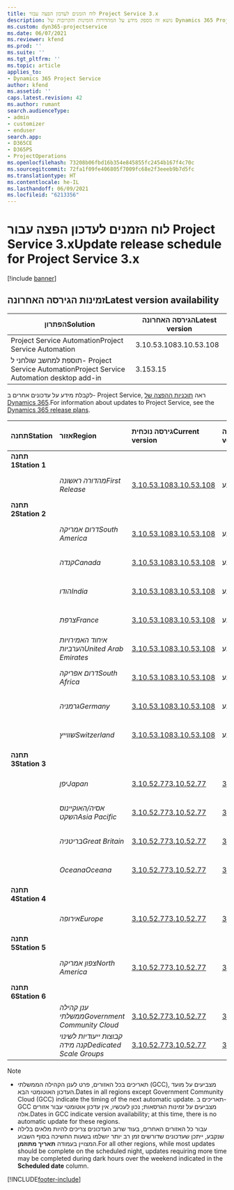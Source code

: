 ```yaml
---
title: לוח הזמנים לעדכון הפצה עבור Project Service 3.x
description: נושא זה מספק מידע על המהדורות הזמינות והקרובות של Dynamics 365 Project Service Automation.
ms.custom: dyn365-projectservice
ms.date: 06/07/2021
ms.reviewer: kfend
ms.prod: ''
ms.suite: ''
ms.tgt_pltfrm: ''
ms.topic: article
applies_to:
- Dynamics 365 Project Service
author: kfend
ms.assetid: ''
caps.latest.revision: 42
ms.author: rumant
search.audienceType:
- admin
- customizer
- enduser
search.app:
- D365CE
- D365PS
- ProjectOperations
ms.openlocfilehash: 73208b06fbd16b354e845855fc2454b167f4c70c
ms.sourcegitcommit: 72fa1f09fe406805f7009fc68e2f3eeeb9b7d5fc
ms.translationtype: HT
ms.contentlocale: he-IL
ms.lasthandoff: 06/09/2021
ms.locfileid: "6213356"
---
```

# <a name="update-release-schedule-for-project-service-3x"></a><span data-ttu-id="55fdb-103">לוח הזמנים לעדכון הפצה עבור Project Service 3.x</span><span class="sxs-lookup"><span data-stu-id="55fdb-103">Update release schedule for Project Service 3.x</span></span>

[!include [banner](../includes/psa-now-project-operations.md)]

## <a name="latest-version-availability"></a><span data-ttu-id="55fdb-104">זמינות הגירסה האחרונה</span><span class="sxs-lookup"><span data-stu-id="55fdb-104">Latest version availability</span></span>

| <span data-ttu-id="55fdb-105">הפתרון</span><span class="sxs-lookup"><span data-stu-id="55fdb-105">Solution</span></span>  | <span data-ttu-id="55fdb-106">הגירסה האחרונה</span><span class="sxs-lookup"><span data-stu-id="55fdb-106">Latest version</span></span> |
|-------|----|
| <span data-ttu-id="55fdb-107">Project Service Automation</span><span class="sxs-lookup"><span data-stu-id="55fdb-107">Project Service Automation</span></span>    | <span data-ttu-id="55fdb-108">3.10.53.108</span><span class="sxs-lookup"><span data-stu-id="55fdb-108">3.10.53.108</span></span> |
| <span data-ttu-id="55fdb-109">תוספת למחשב שולחני ל- Project Service Automation</span><span class="sxs-lookup"><span data-stu-id="55fdb-109">Project Service Automation desktop add-in</span></span>                | <span data-ttu-id="55fdb-110">3.15</span><span class="sxs-lookup"><span data-stu-id="55fdb-110">3.15</span></span>          |

<span data-ttu-id="55fdb-111">לקבלת מידע על עדכונים אחרים ב- Project Service, ראה [תוכניות ההפצה של Dynamics 365](/dynamics365/release-plans/).</span><span class="sxs-lookup"><span data-stu-id="55fdb-111">For information about updates to Project Service, see the [Dynamics 365 release plans](/dynamics365/release-plans/).</span></span> 

| <span data-ttu-id="55fdb-112">תחנה</span><span class="sxs-lookup"><span data-stu-id="55fdb-112">Station</span></span>  | <span data-ttu-id="55fdb-113">אזור</span><span class="sxs-lookup"><span data-stu-id="55fdb-113">Region</span></span> | <span data-ttu-id="55fdb-114">גירסה נוכחית</span><span class="sxs-lookup"><span data-stu-id="55fdb-114">Current version</span></span> | <span data-ttu-id="55fdb-115">הגירסה הבאה</span><span class="sxs-lookup"><span data-stu-id="55fdb-115">Next version</span></span> |  <span data-ttu-id="55fdb-116">תאריך מתוזמן</span><span class="sxs-lookup"><span data-stu-id="55fdb-116">Scheduled date</span></span>
| :---   | :---   | :---   | :---   |:---   |         
|<span data-ttu-id="55fdb-117"><strong>תחנה 1</strong></span><span class="sxs-lookup"><span data-stu-id="55fdb-117"><strong>Station 1</strong></span></span> | |  |  | |
| | <span data-ttu-id="55fdb-118"><i>מהדורה ראשונה</i></span><span class="sxs-lookup"><span data-stu-id="55fdb-118"><i>First Release</i></span></span> | [<span data-ttu-id="55fdb-119">3.10.53.108</span><span class="sxs-lookup"><span data-stu-id="55fdb-119">3.10.53.108</span></span>](whats-new-ur-32.md) | <span data-ttu-id="55fdb-120">טרם נקבע</span><span class="sxs-lookup"><span data-stu-id="55fdb-120">TBD</span></span> | <span data-ttu-id="55fdb-121">02 ביולי, 2021</span><span class="sxs-lookup"><span data-stu-id="55fdb-121">July 02, 2021</span></span>
|<span data-ttu-id="55fdb-122"><strong>תחנה 2</strong></span><span class="sxs-lookup"><span data-stu-id="55fdb-122"><strong>Station 2</strong></span></span> | |  |  | |
| | <span data-ttu-id="55fdb-123"><i>דרום אמריקה</i></span><span class="sxs-lookup"><span data-stu-id="55fdb-123"><i>South America</i></span></span> | [<span data-ttu-id="55fdb-124">3.10.53.108</span><span class="sxs-lookup"><span data-stu-id="55fdb-124">3.10.53.108</span></span>](whats-new-ur-32.md) | <span data-ttu-id="55fdb-125">טרם נקבע</span><span class="sxs-lookup"><span data-stu-id="55fdb-125">TBD</span></span> | <span data-ttu-id="55fdb-126">09 ביולי, 2021</span><span class="sxs-lookup"><span data-stu-id="55fdb-126">July 09, 2021</span></span>
| | <span data-ttu-id="55fdb-127"><i>קנדה</i></span><span class="sxs-lookup"><span data-stu-id="55fdb-127"><i>Canada</i></span></span> | [<span data-ttu-id="55fdb-128">3.10.53.108</span><span class="sxs-lookup"><span data-stu-id="55fdb-128">3.10.53.108</span></span>](whats-new-ur-32.md) | <span data-ttu-id="55fdb-129">טרם נקבע</span><span class="sxs-lookup"><span data-stu-id="55fdb-129">TBD</span></span> | <span data-ttu-id="55fdb-130">09 ביולי, 2021</span><span class="sxs-lookup"><span data-stu-id="55fdb-130">July 09, 2021</span></span>
| | <span data-ttu-id="55fdb-131"><i>הודו</i></span><span class="sxs-lookup"><span data-stu-id="55fdb-131"><i>India</i></span></span> | [<span data-ttu-id="55fdb-132">3.10.53.108</span><span class="sxs-lookup"><span data-stu-id="55fdb-132">3.10.53.108</span></span>](whats-new-ur-32.md) | <span data-ttu-id="55fdb-133">טרם נקבע</span><span class="sxs-lookup"><span data-stu-id="55fdb-133">TBD</span></span> | <span data-ttu-id="55fdb-134">09 ביולי, 2021</span><span class="sxs-lookup"><span data-stu-id="55fdb-134">July 09, 2021</span></span>
| | <span data-ttu-id="55fdb-135"><i>צרפת</i></span><span class="sxs-lookup"><span data-stu-id="55fdb-135"><i>France</i></span></span> | [<span data-ttu-id="55fdb-136">3.10.53.108</span><span class="sxs-lookup"><span data-stu-id="55fdb-136">3.10.53.108</span></span>](whats-new-ur-32.md) | <span data-ttu-id="55fdb-137">טרם נקבע</span><span class="sxs-lookup"><span data-stu-id="55fdb-137">TBD</span></span> | <span data-ttu-id="55fdb-138">09 ביולי, 2021</span><span class="sxs-lookup"><span data-stu-id="55fdb-138">July 09, 2021</span></span>
| | <span data-ttu-id="55fdb-139"><i>איחוד האמירויות הערביות</i></span><span class="sxs-lookup"><span data-stu-id="55fdb-139"><i>United Arab Emirates</i></span></span> | [<span data-ttu-id="55fdb-140">3.10.53.108</span><span class="sxs-lookup"><span data-stu-id="55fdb-140">3.10.53.108</span></span>](whats-new-ur-32.md) | <span data-ttu-id="55fdb-141">טרם נקבע</span><span class="sxs-lookup"><span data-stu-id="55fdb-141">TBD</span></span> | <span data-ttu-id="55fdb-142">09 ביולי, 2021</span><span class="sxs-lookup"><span data-stu-id="55fdb-142">July 09, 2021</span></span>
| | <span data-ttu-id="55fdb-143"><i>דרום אפריקה</i></span><span class="sxs-lookup"><span data-stu-id="55fdb-143"><i>South Africa</i></span></span> | [<span data-ttu-id="55fdb-144">3.10.53.108</span><span class="sxs-lookup"><span data-stu-id="55fdb-144">3.10.53.108</span></span>](whats-new-ur-32.md) | <span data-ttu-id="55fdb-145">טרם נקבע</span><span class="sxs-lookup"><span data-stu-id="55fdb-145">TBD</span></span> | <span data-ttu-id="55fdb-146">09 ביולי, 2021</span><span class="sxs-lookup"><span data-stu-id="55fdb-146">July 09, 2021</span></span>
| | <span data-ttu-id="55fdb-147"><i>גרמניה</i></span><span class="sxs-lookup"><span data-stu-id="55fdb-147"><i>Germany</i></span></span> | [<span data-ttu-id="55fdb-148">3.10.53.108</span><span class="sxs-lookup"><span data-stu-id="55fdb-148">3.10.53.108</span></span>](whats-new-ur-32.md) | <span data-ttu-id="55fdb-149">טרם נקבע</span><span class="sxs-lookup"><span data-stu-id="55fdb-149">TBD</span></span> | <span data-ttu-id="55fdb-150">09 ביולי, 2021</span><span class="sxs-lookup"><span data-stu-id="55fdb-150">July 09, 2021</span></span>
| | <span data-ttu-id="55fdb-151"><i>שווייץ</i></span><span class="sxs-lookup"><span data-stu-id="55fdb-151"><i>Switzerland</i></span></span> | [<span data-ttu-id="55fdb-152">3.10.53.108</span><span class="sxs-lookup"><span data-stu-id="55fdb-152">3.10.53.108</span></span>](whats-new-ur-32.md) | <span data-ttu-id="55fdb-153">טרם נקבע</span><span class="sxs-lookup"><span data-stu-id="55fdb-153">TBD</span></span> | <span data-ttu-id="55fdb-154">09 ביולי, 2021</span><span class="sxs-lookup"><span data-stu-id="55fdb-154">July 09, 2021</span></span>
|<span data-ttu-id="55fdb-155"><strong>תחנה 3</strong></span><span class="sxs-lookup"><span data-stu-id="55fdb-155"><strong>Station 3</strong></span></span> | |  |  | |
| | <span data-ttu-id="55fdb-156"><i>יפן</i></span><span class="sxs-lookup"><span data-stu-id="55fdb-156"><i>Japan</i></span></span> | [<span data-ttu-id="55fdb-157">3.10.52.77</span><span class="sxs-lookup"><span data-stu-id="55fdb-157">3.10.52.77</span></span>](whats-new-ur-31.md) | [<span data-ttu-id="55fdb-158">3.10.53.108</span><span class="sxs-lookup"><span data-stu-id="55fdb-158">3.10.53.108</span></span>](whats-new-ur-32.md) | <span data-ttu-id="55fdb-159">11 ביוני, 2021</span><span class="sxs-lookup"><span data-stu-id="55fdb-159">June 11, 2021</span></span>
| | <span data-ttu-id="55fdb-160"><i>אסיה/האוקיינוס השקט</i></span><span class="sxs-lookup"><span data-stu-id="55fdb-160"><i>Asia Pacific</i></span></span> | [<span data-ttu-id="55fdb-161">3.10.52.77</span><span class="sxs-lookup"><span data-stu-id="55fdb-161">3.10.52.77</span></span>](whats-new-ur-31.md) | [<span data-ttu-id="55fdb-162">3.10.53.108</span><span class="sxs-lookup"><span data-stu-id="55fdb-162">3.10.53.108</span></span>](whats-new-ur-32.md) | <span data-ttu-id="55fdb-163">11 ביוני, 2021</span><span class="sxs-lookup"><span data-stu-id="55fdb-163">June 11, 2021</span></span>
| | <span data-ttu-id="55fdb-164"><i>בריטניה</i></span><span class="sxs-lookup"><span data-stu-id="55fdb-164"><i>Great Britain</i></span></span> | [<span data-ttu-id="55fdb-165">3.10.52.77</span><span class="sxs-lookup"><span data-stu-id="55fdb-165">3.10.52.77</span></span>](whats-new-ur-31.md) | [<span data-ttu-id="55fdb-166">3.10.53.108</span><span class="sxs-lookup"><span data-stu-id="55fdb-166">3.10.53.108</span></span>](whats-new-ur-32.md) | <span data-ttu-id="55fdb-167">11 ביוני, 2021</span><span class="sxs-lookup"><span data-stu-id="55fdb-167">June 11, 2021</span></span>
| | <span data-ttu-id="55fdb-168"><i>Oceana</i></span><span class="sxs-lookup"><span data-stu-id="55fdb-168"><i>Oceana</i></span></span> | [<span data-ttu-id="55fdb-169">3.10.52.77</span><span class="sxs-lookup"><span data-stu-id="55fdb-169">3.10.52.77</span></span>](whats-new-ur-31.md) | [<span data-ttu-id="55fdb-170">3.10.53.108</span><span class="sxs-lookup"><span data-stu-id="55fdb-170">3.10.53.108</span></span>](whats-new-ur-32.md) | <span data-ttu-id="55fdb-171">11 ביוני, 2021</span><span class="sxs-lookup"><span data-stu-id="55fdb-171">June 11, 2021</span></span>
|<span data-ttu-id="55fdb-172"><strong>תחנה 4</strong></span><span class="sxs-lookup"><span data-stu-id="55fdb-172"><strong>Station 4</strong></span></span> | |  |  | |
| | <span data-ttu-id="55fdb-173"><i>אירופה</i></span><span class="sxs-lookup"><span data-stu-id="55fdb-173"><i>Europe</i></span></span> | [<span data-ttu-id="55fdb-174">3.10.52.77</span><span class="sxs-lookup"><span data-stu-id="55fdb-174">3.10.52.77</span></span>](whats-new-ur-31.md) | [<span data-ttu-id="55fdb-175">3.10.53.108</span><span class="sxs-lookup"><span data-stu-id="55fdb-175">3.10.53.108</span></span>](whats-new-ur-32.md) | <span data-ttu-id="55fdb-176">18 ביוני, 2021</span><span class="sxs-lookup"><span data-stu-id="55fdb-176">June 18, 2021</span></span>
|<span data-ttu-id="55fdb-177"><strong>תחנה 5</strong></span><span class="sxs-lookup"><span data-stu-id="55fdb-177"><strong>Station 5</strong></span></span> | |  |  | |
| | <span data-ttu-id="55fdb-178"><i>צפון אמריקה</i></span><span class="sxs-lookup"><span data-stu-id="55fdb-178"><i>North America</i></span></span> | [<span data-ttu-id="55fdb-179">3.10.52.77</span><span class="sxs-lookup"><span data-stu-id="55fdb-179">3.10.52.77</span></span>](whats-new-ur-31.md) | [<span data-ttu-id="55fdb-180">3.10.53.108</span><span class="sxs-lookup"><span data-stu-id="55fdb-180">3.10.53.108</span></span>](whats-new-ur-32.md) | <span data-ttu-id="55fdb-181">25 ביוני, 2021</span><span class="sxs-lookup"><span data-stu-id="55fdb-181">June 25, 2021</span></span>
|<span data-ttu-id="55fdb-182"><strong>תחנה 6</strong></span><span class="sxs-lookup"><span data-stu-id="55fdb-182"><strong>Station 6</strong></span></span> | |  |  | |
| | <span data-ttu-id="55fdb-183"><i>ענן קהילה ממשלתי‬</i></span><span class="sxs-lookup"><span data-stu-id="55fdb-183"><i>Government Community Cloud</i></span></span> | [<span data-ttu-id="55fdb-184">3.10.52.77</span><span class="sxs-lookup"><span data-stu-id="55fdb-184">3.10.52.77</span></span>](whats-new-ur-31.md) | [<span data-ttu-id="55fdb-185">3.10.53.108</span><span class="sxs-lookup"><span data-stu-id="55fdb-185">3.10.53.108</span></span>](whats-new-ur-32.md) | <span data-ttu-id="55fdb-186">25 ביוני, 2021</span><span class="sxs-lookup"><span data-stu-id="55fdb-186">June 25, 2021</span></span>
| | <span data-ttu-id="55fdb-187"><i>קבוצות ייעודיות לשינוי קנה מידה</i></span><span class="sxs-lookup"><span data-stu-id="55fdb-187"><i>Dedicated Scale Groups</i></span></span> | [<span data-ttu-id="55fdb-188">3.10.52.77</span><span class="sxs-lookup"><span data-stu-id="55fdb-188">3.10.52.77</span></span>](whats-new-ur-31.md) | [<span data-ttu-id="55fdb-189">3.10.53.108</span><span class="sxs-lookup"><span data-stu-id="55fdb-189">3.10.53.108</span></span>](whats-new-ur-32.md) | <span data-ttu-id="55fdb-190">02 ביולי, 2021</span><span class="sxs-lookup"><span data-stu-id="55fdb-190">July 02, 2021</span></span>

>[!Note]
> - <span data-ttu-id="55fdb-191">תאריכים בכל האזורים, פרט לענן הקהילה הממשלתי (GCC), מצביעים על מועד העדכון האוטומטי הבא.</span><span class="sxs-lookup"><span data-stu-id="55fdb-191">Dates in all regions except Government Community Cloud (GCC) indicate the timing of the next automatic update.</span></span> <span data-ttu-id="55fdb-192">תאריכים ב- GCC מצביעים על זמינות הגרסאות; נכון לעכשיו, אין עדכון אוטומטי עבור אזורים אלה.</span><span class="sxs-lookup"><span data-stu-id="55fdb-192">Dates in GCC indicate version availability; at this time, there is no automatic update for these regions.</span></span>
> - <span data-ttu-id="55fdb-193">עבור כל האזורים האחרים, בעוד שרוב העדכונים צריכים להיות מלאים בלילה שנקבע, ייתכן שעדכונים שדורשים זמן רב יותר יושלמו בשעות החשיכה בסוף השבוע המצויין בעמודה **תאריך מתוזמן**.</span><span class="sxs-lookup"><span data-stu-id="55fdb-193">For all other regions, while most updates should be complete on the scheduled night, updates requiring more time may be completed during dark hours over the weekend indicated in the **Scheduled date** column.</span></span>


[!INCLUDE[footer-include](../includes/footer-banner.md)]
